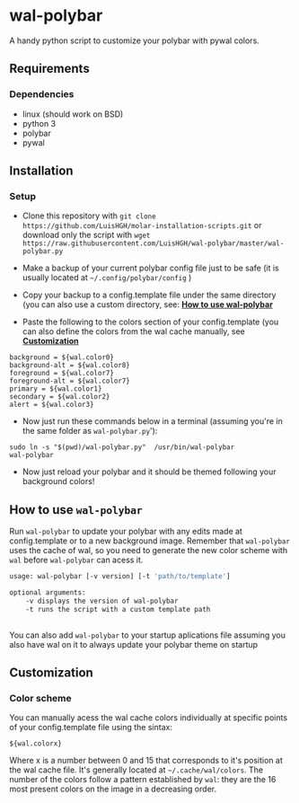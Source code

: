 # wal-polybar
A handy python script to customize your polybar with pywal colors.

## Requirements
### Dependencies

- linux (should work on BSD)
- python 3
- polybar
- pywal

## Installation

### Setup

-  Clone this repository with `git clone https://github.com/LuisHGH/molar-installation-scripts.git` or download only the script with `wget https://raw.githubusercontent.com/LuisHGH/wal-polybar/master/wal-polybar.py` 

- Make a backup of your current polybar config file just to be safe (it is usually located at `~/.config/polybar/config` )
- Copy your backup to a config.template file under the same directory (you can also use a custom directory, see: **[How to use wal-polybar](#how_to_use_wal-polybar)**
- Paste the following to the colors section of your config.template (you can also define the colors from the wal cache manually, see **[Customization](#customization)**
```
background = ${wal.color0}
background-alt = ${wal.color8}
foreground = ${wal.color7}
foreground-alt = ${wal.color7}
primary = ${wal.color1}
secondary = ${wal.color2}
alert = ${wal.color3}
```  
- Now just run these commands below in a terminal (assuming you're in the same folder as `wal-polybar.py`'):
```shell script
sudo ln -s "$(pwd)/wal-polybar.py"  /usr/bin/wal-polybar
wal-polybar
```
- Now just reload your polybar and it should be themed following your background colors!


## How to use `wal-polybar`
Run `wal-polybar` to update your polybar with any edits made at config.template or to a new background image. Remember that `wal-polybar` uses the cache of wal, so you need to generate the new color scheme with  `wal` before `wal-polybar` can acess it.
```sh
usage: wal-polybar [-v version] [-t 'path/to/template']

optional arguments:
    -v displays the version of wal-polybar
    -t runs the script with a custom template path 
 
```
You can also add `wal-polybar` to your startup aplications file assuming you also have wal on it to always update your polybar theme on startup

## Customization

### Color scheme
You can manually acess the wal cache colors individually at specific points of your config.template file using the sintax:
```
${wal.colorx}
```
Where x is a number between 0 and 15 that corresponds to it's position at the wal cache file. It's generally located at `~/.cache/wal/colors`.
The number of the colors follow a pattern established by `wal`: they are the 16 most present colors on the image in a decreasing order.

